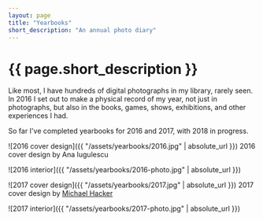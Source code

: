 ```yaml
---
layout: page
title: "Yearbooks"
short_description: "An annual photo diary"
---
```


# {{ page.short_description }}

Like most, I have hundreds of digital photographs in my library, rarely seen. In 2016 I set out to make a physical record of my year, not just in photographs, but also in the books, games, shows, exhibitions, and other experiences I had.

So far I've completed yearbooks for 2016 and 2017, with 2018 in progress.

![2016 cover design]({{ "/assets/yearbooks/2016.jpg" | absolute_url }})
<span class="post-meta">2016 cover design by Ana Iugulescu</span>

![2016 interior]({{ "/assets/yearbooks/2016-photo.jpg" | absolute_url }})

![2017 cover design]({{ "/assets/yearbooks/2017.jpg" | absolute_url }})
<span class="post-meta">2017 cover design by [Michael Hacker](http://www.michaelhacker.at/)</span>

![2017 interior]({{ "/assets/yearbooks/2017-photo.jpg" | absolute_url }})